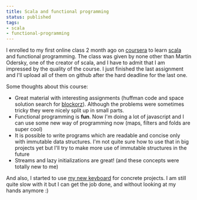 ```yaml
---
title: Scala and functional programming
status: published
tags:
- scala
- functional-programming
---
```


I enrolled to my first online class 2 month ago on <a href="https://www.coursera.org/">coursera</a> to learn <a href="http://www.scala-lang.org/">scala </a>and functional programming. The class was given by none other than Martin Odersky, one of the creator of scala, and I have to admit that I am impressed by the quality of the course. I just finished the last assignment and I'll upload all of them on github after the hard deadline for the last one.

Some thoughts about this course:
<ul>
	<li>Great material with interesting assignments (huffman code and space solution search for <a href="http://www.coolmath-games.com/0-bloxorz/index.html">blockorz</a>). Although the problems were sometimes tricky they were nicely split up in small parts.</li>
	<li>Functional programming is <strong>fun</strong>. Now I'm doing a lot of javascript and I can use some new way of programming now (maps, filters and folds are super cool)</li>
	<li>It is possible to write programs which are readable and concise only with immutable data structures. I'm not quite sure how to use that in big projects yet but I'll try to make more use of immutable structures in the future</li>
	<li>Streams and lazy initializations are great! (and these concepts were totally new to me)</li>
</ul>
And also, I started to use <a href="http://bepo.fr/wiki/Accueil">my new keyboard</a> for concrete projects. I am still quite slow with it but I can get the job done, and without looking at my hands anymore :)